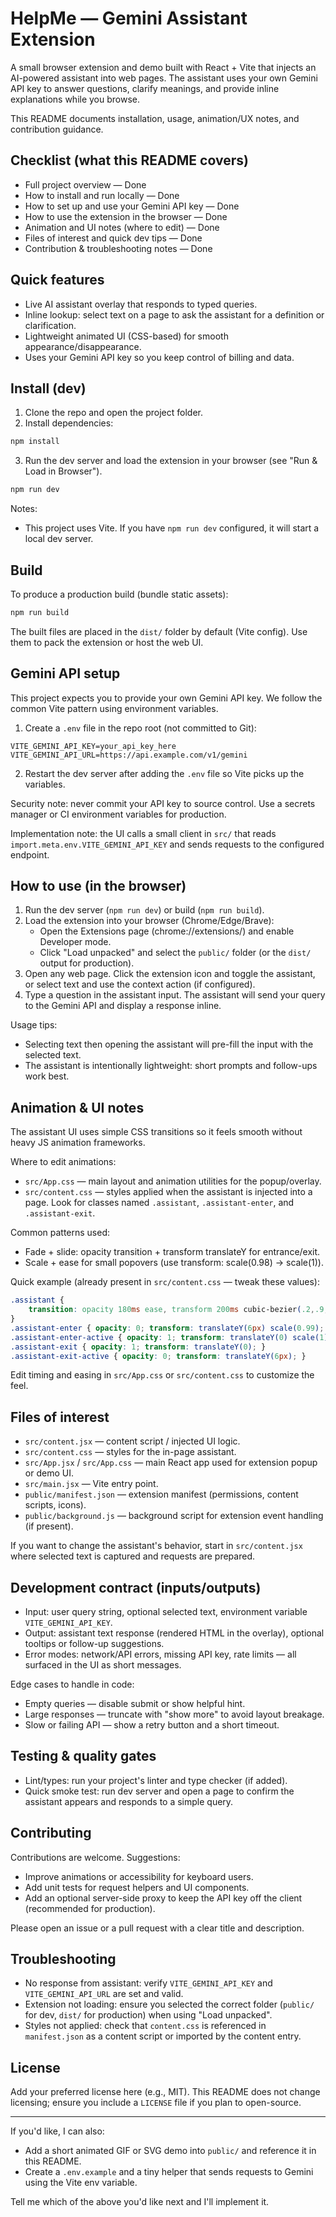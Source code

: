 
# HelpMe — Gemini Assistant Extension

A small browser extension and demo built with React + Vite that injects an AI-powered assistant into web pages. The assistant uses your own Gemini API key to answer questions, clarify meanings, and provide inline explanations while you browse.

This README documents installation, usage, animation/UX notes, and contribution guidance.

## Checklist (what this README covers)
- Full project overview — Done
- How to install and run locally — Done
- How to set up and use your Gemini API key — Done
- How to use the extension in the browser — Done
- Animation and UI notes (where to edit) — Done
- Files of interest and quick dev tips — Done
- Contribution & troubleshooting notes — Done

## Quick features
- Live AI assistant overlay that responds to typed queries.
- Inline lookup: select text on a page to ask the assistant for a definition or clarification.
- Lightweight animated UI (CSS-based) for smooth appearance/disappearance.
- Uses your Gemini API key so you keep control of billing and data.

## Install (dev)
1. Clone the repo and open the project folder.
2. Install dependencies:

```powershell
npm install
```

3. Run the dev server and load the extension in your browser (see "Run & Load in Browser").

```powershell
npm run dev
```

Notes:
- This project uses Vite. If you have `npm run dev` configured, it will start a local dev server.

## Build
To produce a production build (bundle static assets):

```powershell
npm run build
```

The built files are placed in the `dist/` folder by default (Vite config). Use them to pack the extension or host the web UI.

## Gemini API setup
This project expects you to provide your own Gemini API key. We follow the common Vite pattern using environment variables.

1. Create a `.env` file in the repo root (not committed to Git):

```text
VITE_GEMINI_API_KEY=your_api_key_here
VITE_GEMINI_API_URL=https://api.example.com/v1/gemini
```

2. Restart the dev server after adding the `.env` file so Vite picks up the variables.

Security note: never commit your API key to source control. Use a secrets manager or CI environment variables for production.

Implementation note: the UI calls a small client in `src/` that reads `import.meta.env.VITE_GEMINI_API_KEY` and sends requests to the configured endpoint.

## How to use (in the browser)
1. Run the dev server (`npm run dev`) or build (`npm run build`).
2. Load the extension into your browser (Chrome/Edge/Brave):
	 - Open the Extensions page (chrome://extensions/) and enable Developer mode.
	 - Click "Load unpacked" and select the `public/` folder (or the `dist/` output for production).
3. Open any web page. Click the extension icon and toggle the assistant, or select text and use the context action (if configured).
4. Type a question in the assistant input. The assistant will send your query to the Gemini API and display a response inline.

Usage tips:
- Selecting text then opening the assistant will pre-fill the input with the selected text.
- The assistant is intentionally lightweight: short prompts and follow-ups work best.

## Animation & UI notes
The assistant UI uses simple CSS transitions so it feels smooth without heavy JS animation frameworks.

Where to edit animations:
- `src/App.css` — main layout and animation utilities for the popup/overlay.
- `src/content.css` — styles applied when the assistant is injected into a page. Look for classes named `.assistant`, `.assistant-enter`, and `.assistant-exit`.

Common patterns used:
- Fade + slide: opacity transition + transform translateY for entrance/exit.
- Scale + ease for small popovers (use transform: scale(0.98) -> scale(1)).

Quick example (already present in `src/content.css` — tweak these values):

```css
.assistant {
	transition: opacity 180ms ease, transform 200ms cubic-bezier(.2,.9,.2,1);
}
.assistant-enter { opacity: 0; transform: translateY(6px) scale(0.99); }
.assistant-enter-active { opacity: 1; transform: translateY(0) scale(1); }
.assistant-exit { opacity: 1; transform: translateY(0); }
.assistant-exit-active { opacity: 0; transform: translateY(6px); }
```

Edit timing and easing in `src/App.css` or `src/content.css` to customize the feel.

## Files of interest
- `src/content.jsx` — content script / injected UI logic.
- `src/content.css` — styles for the in-page assistant.
- `src/App.jsx` / `src/App.css` — main React app used for extension popup or demo UI.
- `src/main.jsx` — Vite entry point.
- `public/manifest.json` — extension manifest (permissions, content scripts, icons).
- `public/background.js` — background script for extension event handling (if present).

If you want to change the assistant's behavior, start in `src/content.jsx` where selected text is captured and requests are prepared.

## Development contract (inputs/outputs)
- Input: user query string, optional selected text, environment variable `VITE_GEMINI_API_KEY`.
- Output: assistant text response (rendered HTML in the overlay), optional tooltips or follow-up suggestions.
- Error modes: network/API errors, missing API key, rate limits — all surfaced in the UI as short messages.

Edge cases to handle in code:
- Empty queries — disable submit or show helpful hint.
- Large responses — truncate with "show more" to avoid layout breakage.
- Slow or failing API — show a retry button and a short timeout.

## Testing & quality gates
- Lint/types: run your project's linter and type checker (if added).
- Quick smoke test: run dev server and open a page to confirm the assistant appears and responds to a simple query.

## Contributing
Contributions are welcome. Suggestions:
- Improve animations or accessibility for keyboard users.
- Add unit tests for request helpers and UI components.
- Add an optional server-side proxy to keep the API key off the client (recommended for production).

Please open an issue or a pull request with a clear title and description.

## Troubleshooting
- No response from assistant: verify `VITE_GEMINI_API_KEY` and `VITE_GEMINI_API_URL` are set and valid.
- Extension not loading: ensure you selected the correct folder (`public/` for dev, `dist/` for production) when using "Load unpacked".
- Styles not applied: check that `content.css` is referenced in `manifest.json` as a content script or imported by the content entry.

## License
Add your preferred license here (e.g., MIT). This README does not change licensing; ensure you include a `LICENSE` file if you plan to open-source.

---

If you'd like, I can also:
- Add a short animated GIF or SVG demo into `public/` and reference it in this README.
- Create a `.env.example` and a tiny helper that sends requests to Gemini using the Vite env variable.

Tell me which of the above you'd like next and I'll implement it.
